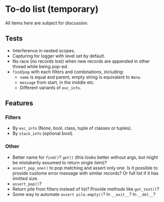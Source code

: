 # To-do list (temporary)

All items here are subject for discussion.

## Tests

* Interference in nested scopes.
* Capturing for logger with level set by default.
* No race (no records lost) when new records are appended in other thread while being pop-ed.
* `find`/`pop` with each filters and combinations, including:
    * `name` is equal and parent, empty string is equivalent to `None`.
    * `message` from start, in the middle etc.
    * Different variants of `exc_info`.

## Features

### Filters

* By `exc_info` (None, bool, class, tuple of classes or tuples).
* By `stack_info` (optional bool).

### Other

* Better name for `find()`? `get()` (this looks better without args, but might be mistakenly assumed to return single item)?
* `assert_pop_one()` to pop matching and assert only one.  Is it possible to provide custome error message with similar records?   Or full list if it has limitted size.
* `assert_pop()`?
* Return pile from filters instead of list? Provide methods like `get_text()`?
* Some way to automate `assert pile.empty()`? In `__exit__`? In `__del__`?